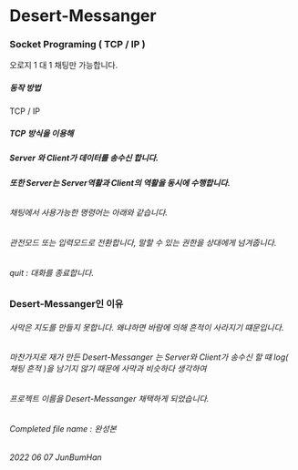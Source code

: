 # Desert-Messanger
### Socket Programing ( TCP / IP )
오로지 1 대 1 채팅만 가능합니다.


##### 동작 방법
TCP / IP 
##### TCP 방식을 이용해 
##### Server 와 Client가 데이터를 송수신 합니다.
##### 또한 Server는 Server역활과 Client의 역활을 동시에 수행합니다.
###### 
###### 채팅에서 사용가능한 명령어는 아래와 같습니다.
###### 관전모드 또는 입력모드로 전환합니다, 말할 수 있는 권한을 상대에게 넘겨줍니다.
###### quit : 대화를 종료합니다.
######
### Desert-Messanger인 이유
###### 사막은 지도를 만들지 못합니다.  왜냐하면 바람에 의해 흔적이 사라지기 떄문입니다.
###### 마찬가지로 재가 만든 Desert-Messanger 는 Server와 Client가 송수신 할 떄  log( 채팅 흔적 )을 남기지 않기 때문에 사막과 비슷하다 생각하여
###### 프로젝트 이름을 Desert-Messanger 채택하게 되었습니다.   

###### Completed file name : 완성본
###### 2022 06 07 JunBumHan
